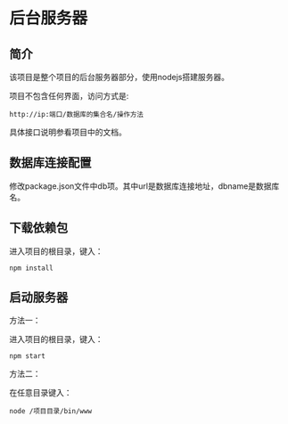 # 后台服务器

## 简介

该项目是整个项目的后台服务器部分，使用nodejs搭建服务器。

项目不包含任何界面，访问方式是:

```
http://ip:端口/数据库的集合名/操作方法
```

具体接口说明参看项目中的文档。

## 数据库连接配置

修改package.json文件中db项。其中url是数据库连接地址，dbname是数据库名。

## 下载依赖包

进入项目的根目录，键入：

```
npm install 
```
## 启动服务器

方法一：

进入项目的根目录，键入：


```
npm start
```

方法二：

在任意目录键入：

```
node /项目目录/bin/www
```



